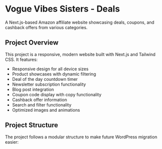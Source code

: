 # Vogue Vibes Sisters - Deals

A Next.js-based Amazon affiliate website showcasing deals, coupons, and cashback offers from various categories.

## Project Overview

This project is a responsive, modern website built with Next.js and Tailwind CSS. It features:

- Responsive design for all device sizes
- Product showcases with dynamic filtering
- Deal of the day countdown timer
- Newsletter subscription functionality
- Blog post integration
- Coupon code display with copy functionality
- Cashback offer information
- Search and filter functionality
- Optimized images and animations

## Project Structure

The project follows a modular structure to make future WordPress migration easier:

